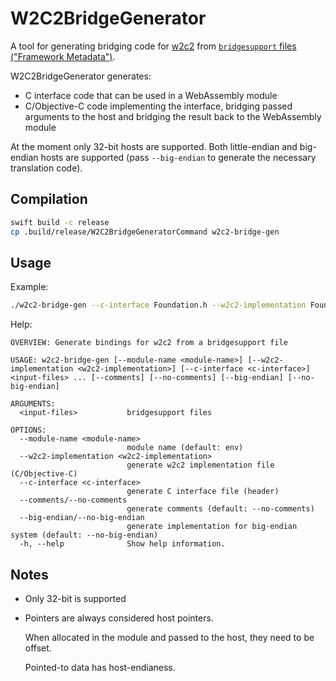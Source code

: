 # W2C2BridgeGenerator

A tool for generating bridging code for [w2c2](https://github.com/turbolent/w2c2) from [`bridgesupport` files ("Framework Metadata")](https://developer.apple.com/library/archive/documentation/Cocoa/Conceptual/RubyPythonCocoa/Articles/GenerateFrameworkMetadata.html).

W2C2BridgeGenerator generates:
- C interface code that can be used in a WebAssembly module
- C/Objective-C code implementing the interface, bridging passed arguments to the host and bridging the result back to the WebAssembly module

At the moment only 32-bit hosts are supported. Both little-endian and big-endian hosts are supported (pass `--big-endian` to generate the necessary translation code).


## Compilation

```sh
swift build -c release
cp .build/release/W2C2BridgeGeneratorCommand w2c2-bridge-gen
```

## Usage

Example:

```sh
./w2c2-bridge-gen --c-interface Foundation.h --w2c2-implementation Foundation.m --comments FoundationFull.bridgesupport
```

Help:

```
OVERVIEW: Generate bindings for w2c2 from a bridgesupport file

USAGE: w2c2-bridge-gen [--module-name <module-name>] [--w2c2-implementation <w2c2-implementation>] [--c-interface <c-interface>] <input-files> ... [--comments] [--no-comments] [--big-endian] [--no-big-endian]

ARGUMENTS:
  <input-files>           bridgesupport files

OPTIONS:
  --module-name <module-name>
                          module name (default: env)
  --w2c2-implementation <w2c2-implementation>
                          generate w2c2 implementation file (C/Objective-C)
  --c-interface <c-interface>
                          generate C interface file (header)
  --comments/--no-comments
                          generate comments (default: --no-comments)
  --big-endian/--no-big-endian
                          generate implementation for big-endian system (default: --no-big-endian)
  -h, --help              Show help information.
```

## Notes

- Only 32-bit is supported

- Pointers are always considered host pointers.

  When allocated in the module and passed to the host, they need to be offset.

  Pointed-to data has host-endianess.

